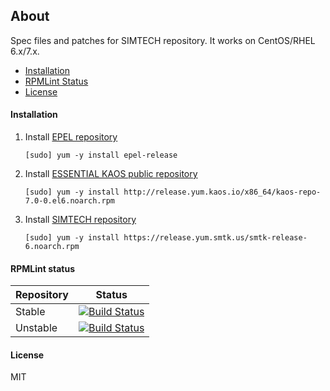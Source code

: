 ## About

Spec files and patches for SIMTECH repository. It works on CentOS/RHEL 6.x/7.x.

  * [Installation](#installation)
  * [RPMLint Status](#rpmlint-status)
  * [License](#license)

#### Installation

1. Install [EPEL repository](https://fedoraproject.org/wiki/EPEL)

    ```
    [sudo] yum -y install epel-release
    ```

2. Install [ESSENTIAL KAOS public repository](https://yum.kaos.io)

    ```
    [sudo] yum -y install http://release.yum.kaos.io/x86_64/kaos-repo-7.0-0.el6.noarch.rpm
    ```

3. Install [SIMTECH repository](https://release.yum.smtk.us)

    ```
    [sudo] yum -y install https://release.yum.smtk.us/smtk-release-6.noarch.rpm 
    ```

#### RPMLint status

| Repository | Status |
|------------|--------|
| Stable | [![Build Status](https://travis-ci.org/simtechdev/smtk-repo.svg?branch=master)](https://travis-ci.org/simtechdev/smtk-repo) |
| Unstable | [![Build Status](https://travis-ci.org/simtechdev/smtk-repo.svg?branch=develop)](https://travis-ci.org/simtechdev/smtk-repo) |

#### License

MIT

